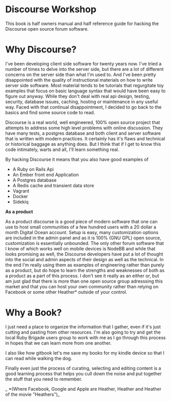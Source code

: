 # Discourse Workshop

This book is half owners manual and half reference guide for hacking the Discourse open source forum software.

# Why Discourse?

I've been developing client side software for twenty years now. I've tried a number of times to delve into the server side, but there are a lot of different concerns on the server side than what I'm used to. And I've been pretty disappointed with the quality of instructional materials on how to write server side software. Most material tends to be tutorials that regurgitate toy examples that focus on basic language syntax that would have been easy to figure out anyway. While they don't deal with real api design, testing, security, database issues, caching, hosting or maintenance in any useful way. Faced with that continual disappointment, I decided to go back to the basics and find some source code to read.

Discourse is a real world, well engineered, 100% open source project that attempts to address some high level problems with online discussion. They have many tests, a postgres database and both client and server software that is written with modern practices. It certainly has it's flaws and technical or historical baggage as anything does. But I think that if I get to know this code intimately, warts and all, I'll learn something real.

By hacking Discourse it means that you also have good examples of

* A Ruby on Rails Api
* An Ember front end Application
* A Postgres database
* A Redis cache and transient data store
* Vagrant 
* Docker 
* Sidekiq

**As a product**

As a product discourse is a good piece of modern software that one can use to host small communities of a few hundred users with a 20 dollar a month Digital Ocean account. Setup is easy, many customization options are included in the admin panel and as it is 100% (GNU GPL) open source, customization is essentially unbounded. The only other forum software that I know of which works well on mobile devices is NodeBB and while that looks promising as well, the Discourse developers have put a lot of thought into the social and admin aspects of their design as well as the technical. In the end I'm really using them as examples of engineering rather than purely as a product, but do hope to learn the strengths and weaknesses of both as a product as a part of this process. I don't see it really as an either or, but am just glad that there is more than one open source group adresssing this market and that you can host your own community rather than relying on Facebook or some other Heather* outside of your control.

# Why a Book?

I just need a place to organize the information that I gather, even if it's just cutting and pasting from other resources. I'm also going to try and get the local Ruby Brigade users group to work with me as I go through this process in hopes that we can learn more from one another.

I also like how gitbook let's me save my books for my kindle device so that I can read while walking the dog.

Finally even just the process of curating, selecting and editing content is a good learning process that helps you cull down the noise and put together the stuff that you need to remember.





_ *(Where Facebook, Google and Apple are Heather, Heather and Heather of the movie "Heathers")_




